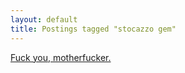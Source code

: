 ```yaml
---
layout: default
title: Postings tagged "stocazzo gem"
---
```

[Fuck you, motherfucker.](http://janesconference.github.com/KievII/2011/02/first-post-fuck-you)<br />
